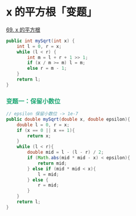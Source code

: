 # x 的平方根「变题」

[69. x 的平方根](https://leetcode.cn/problems/sqrtx/)



```java
public int mySqrt(int x) {
    int l = 0, r = x;
    while (l < r) {
        int m = l + r + 1 >> 1;
        if (x / m >= m) l = m;
        else r = m - 1;
    }
    return l;
}
```

### <font color=#1FA774>变题一：保留小数位</font>

```java
// epsilon 保留小数位 -> 1e-7
public double mySqrt(double x, double epsilon){
    double l = 0, r = x;
    if (x == 0 || x == 1){
        return x;
    }
    while (l < r){
        double mid = l - (l - r) / 2;
        if (Math.abs(mid * mid - x) < epsilon){
            return mid;
        } else if (mid * mid < x){
            l = mid;
        } else {
            r = mid;
        }
    }
    return l;
}
```

